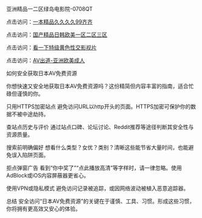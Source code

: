 亚洲精品一二区绿岛电影院-0708QT

点击访问：<a href="https://heiliaoxqkkct.pages.dev">一本精品久久久久99齐齐</a>

点击访问：<a href="https://heiliaoxqkkct.pages.dev">国产精品日韩欧美一区二区三区</a>

点击访问：<a href="https://heiliaoxwd5i8.pages.dev">看一下特级黄色性交影视片</a>

点击访问：<a href="https://heiliaowzu4ur.pages.dev">AV出道-亚洲欧美成人</a>




如何安全获取日本AV免费资源

你想快速又安全地获取日本AV免费资源吗？这份精简但内容丰富的指南，适合忙碌但谨慎的你。

只用HTTPS加密站点
避免访问URL以http开头的页面。HTTPS加密可保护你的数据不被中途劫持。

查站点历史与评价
通过站点口碑、论坛讨论、Reddit推荐等途径判断其安全性与资源质量。

搜索前明确偏好
想看什么类型？女优？类别？清晰这些能节省大量时间，也能避免误入陷阱页面。

拒点弹窗广告
看到“你中奖了”“点此播放高清”等字样时，请一律忽略。使用AdBlock或iOS内容屏蔽器更省心。

使用VPN或隐私模式
避免访问记录被追踪，或因网络波动被植入恶意追踪器。

总结
安全访问“日本AV免费资源”的关键在于谨慎、工具、习惯。形成这些习惯，你将拥有更高效又安心的体验。


<span style="display:none;">[Canonical link]( https://github.com/es070825/895184 ）</span>
